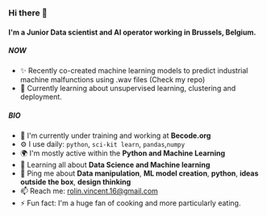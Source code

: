 ### Hi there 👋

#### I'm a Junior Data scientist and AI operator working in Brussels, Belgium.

##### NOW

- ✨ Recently co-created machine learning models to predict industrial machine malfunctions using .wav files (Check my repo)
- 🔭 Currently learning about unsupervised learning, clustering and deployment.

##### BIO

- 🏢 I'm currently under training and working at **Becode.org**
- ⚙️ I use daily: `python`, `sci-kit learn`, `pandas`,`numpy`
- 🌍 I'm mostly active within the **Python and Machine Learning**
- 🌱 Learning all about **Data Science and Machine learning**
- 💬 Ping me about **Data manipulation**, **ML model creation**, **python**, **ideas outside the box**, **design thinking**
- 📫 Reach me: [rolin.vincent.16@gmail.com](rolin.vincent.16@gmail.com)
- ⚡️ Fun fact: I'm a huge fan of cooking and more particularly eating.

<!--
**RolyVy/RolyVy** is a ✨ _special_ ✨ repository because its `README.md` (this file) appears on your GitHub profile.

Here are some ideas to get you started:

- 🔭 I’m currently working on ...
- 🌱 I’m currently learning ...
- 👯 I’m looking to collaborate on ...
- 🤔 I’m looking for help with ...
- 💬 Ask me about ...
- 📫 How to reach me: ...
- 😄 Pronouns: ...
- ⚡ Fun fact: ...
-->
